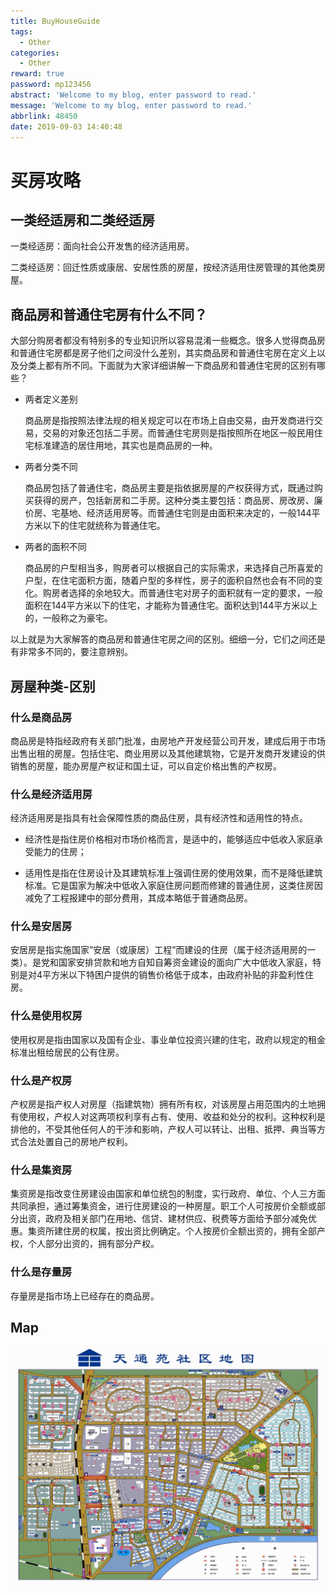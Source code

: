 ```yaml
---
title: BuyHouseGuide
tags:
  - Other
categories:
  - Other
reward: true
password: mp123456
abstract: 'Welcome to my blog, enter password to read.'
message: 'Welcome to my blog, enter password to read.'
abbrlink: 48450
date: 2019-09-03 14:40:48
---
```


# 买房攻略

## 一类经适房和二类经适房

一类经适房：面向社会公开发售的经济适用房。

二类经适房：回迁性质或康居、安居性质的房屋，按经济适用住房管理的其他类房屋。

## 商品房和普通住宅房有什么不同？

大部分购房者都没有特别多的专业知识所以容易混淆一些概念。很多人觉得商品房和普通住宅房都是房子他们之间没什么差别，其实商品房和普通住宅房在定义上以及分类上都有所不同。下面就为大家详细讲解一下商品房和普通住宅房的区别有哪些？

- 两者定义差别

  商品房是指按照法律法规的相关规定可以在市场上自由交易，由开发商进行交易，交易的对象还包括二手房。而普通住宅房则是指按照所在地区一般民用住宅标准建造的居住用地，其实也是商品房的一种。

- 两者分类不同

  商品房包括了普通住宅，商品房主要是指依据房屋的产权获得方式，既通过购买获得的房产，包括新房和二手房。这种分类主要包括：商品房、房改房、廉价房、宅基地、经济适用房等。而普通住宅则是由面积来决定的，一般144平方米以下的住宅就统称为普通住宅。

- 两者的面积不同

  商品房的户型相当多，购房者可以根据自己的实际需求，来选择自己所喜爱的户型，在住宅面积方面，随着户型的多样性，房子的面积自然也会有不同的变化。购房者选择的余地较大。而普通住宅对房子的面积就有一定的要求，一般面积在144平方米以下的住宅，才能称为普通住宅。面积达到144平方米以上的，一般称之为豪宅。

以上就是为大家解答的商品房和普通住宅房之间的区别。细细一分，它们之间还是有非常多不同的，要注意辨别。

## 房屋种类-区别

### 什么是商品房

商品房是特指经政府有关部门批准，由房地产开发经营公司开发，建成后用于市场出售出租的房屋。包括住宅、商业用房以及其他建筑物，它是开发商开发建设的供销售的房屋，能办房屋产权证和国土证，可以自定价格出售的产权房。

### 什么是经济适用房

经济适用房是指具有社会保障性质的商品住房，具有经济性和适用性的特点。

- 经济性是指住房价格相对市场价格而言，是适中的，能够适应中低收入家庭承受能力的住房；

- 适用性是指在住房设计及其建筑标准上强调住房的使用效果，而不是降低建筑标准。它是国家为解决中低收入家庭住房问题而修建的普通住房，这类住房因减免了工程报建中的部分费用，其成本略低于普通商品房。

### 什么是安居房

安居房是指实施国家”安居（或康居）工程”而建设的住房（属于经济适用房的一类）。是党和国家安排贷款和地方自知自筹资金建设的面向广大中低收入家庭，特别是对4平方米以下特困户提供的销售价格低于成本，由政府补贴的非盈利性住房。

### 什么是使用权房

使用权房是指由国家以及国有企业、事业单位投资兴建的住宅，政府以规定的租金标准出租给居民的公有住房。

### 什么是产权房

产权房是指产权人对房屋（指建筑物）拥有所有权，对该房屋占用范围内的土地拥有使用权，产权人对这两项权利享有占有、使用、收益和处分的权利。这种权利是排他的，不受其他任何人的干涉和影响，产权人可以转让、出租、抵押、典当等方式合法处置自己的房地产权利。

### 什么是集资房

集资房是指改变住房建设由国家和单位统包的制度，实行政府、单位、个人三方面共同承担，通过筹集资金，进行住房建设的一种房屋。职工个人可按房价全额或部分出资，政府及相关部门在用地、信贷、建材供应、税费等方面给予部分减免优惠。集资所建住房的权属，按出资比例确定。个人按房价全额出资的，拥有全部产权，个人部分出资的，拥有部分产权。

### 什么是存量房

存量房是指市场上已经存在的商品房。





















## Map

![天通苑Map](/images/imageHouseGuide/天通苑Map.png)